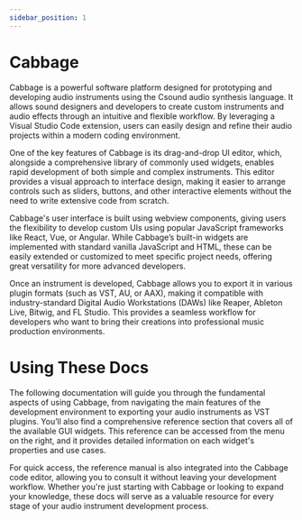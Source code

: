 ```yaml
---
sidebar_position: 1
---
```


# Cabbage
Cabbage is a powerful software platform designed for prototyping and developing audio instruments using the Csound audio synthesis language. It allows sound designers and developers to create custom instruments and audio effects through an intuitive and flexible workflow. By leveraging a Visual Studio Code extension, users can easily design and refine their audio projects within a modern coding environment.

One of the key features of Cabbage is its drag-and-drop UI editor, which, alongside a comprehensive library of commonly used widgets, enables rapid development of both simple and complex instruments. This editor provides a visual approach to interface design, making it easier to arrange controls such as sliders, buttons, and other interactive elements without the need to write extensive code from scratch.

Cabbage's user interface is built using webview components, giving users the flexibility to develop custom UIs using popular JavaScript frameworks like React, Vue, or Angular. While Cabbage’s built-in widgets are implemented with standard vanilla JavaScript and HTML, these can be easily extended or customized to meet specific project needs, offering great versatility for more advanced developers.

Once an instrument is developed, Cabbage allows you to export it in various plugin formats (such as VST, AU, or AAX), making it compatible with industry-standard Digital Audio Workstations (DAWs) like Reaper, Ableton Live, Bitwig, and FL Studio. This provides a seamless workflow for developers who want to bring their creations into professional music production environments.

# Using These Docs
The following documentation will guide you through the fundamental aspects of using Cabbage, from navigating the main features of the development environment to exporting your audio instruments as VST plugins. You’ll also find a comprehensive reference section that covers all of the available GUI widgets. This reference can be accessed from the menu on the right, and it provides detailed information on each widget's properties and use cases.

For quick access, the reference manual is also integrated into the Cabbage code editor, allowing you to consult it without leaving your development workflow. Whether you're just starting with Cabbage or looking to expand your knowledge, these docs will serve as a valuable resource for every stage of your audio instrument development process.